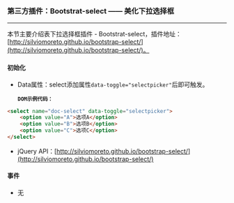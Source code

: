 ### 第三方插件：Bootstrat-select —— 美化下拉选择框
***
本节主要介绍表下拉选择框插件 - Bootstrat-select，插件地址：[http://silviomoreto.github.io/bootstrap-select/](http://silviomoreto.github.io/bootstrap-select/)。
#### 初始化
* Data属性：select添加属性`data-toggle="selectpicker"`后即可触发。

  **`DOM示例代码：`**
```html
<select name="doc-select" data-toggle="selectpicker">
    <option value="A">选项A</option>
    <option value="B">选项B</option>
    <option value="C">选项C</option>
</select>
```
* jQuery API：[http://silviomoreto.github.io/bootstrap-select/](http://silviomoreto.github.io/bootstrap-select/)

#### 事件
  * 无
